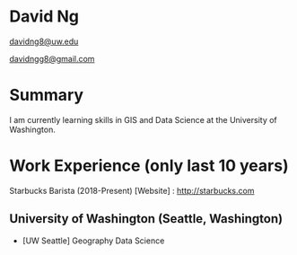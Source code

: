# David Ng

davidng8@uw.edu

davidngg8@gmail.com


# Summary

I am currently learning skills in GIS and Data Science at the University of Washington.

# Work Experience (only last 10 years)

Starbucks Barista (2018-Present)
[Website] : http://starbucks.com

## University of Washington (Seattle, Washington)

* [UW Seattle] Geography Data Science

[University 1]: http://www.uw.edu
